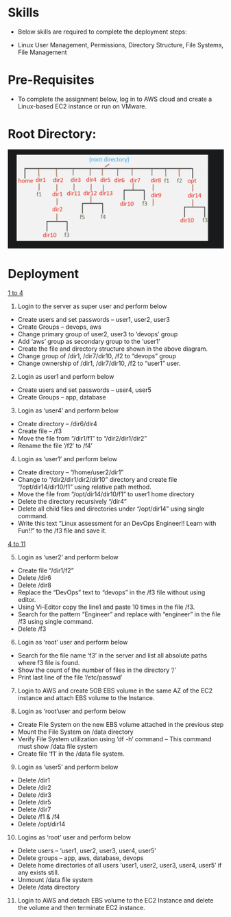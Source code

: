 
# Skills

* Below skills are required to complete the deployment steps:

* Linux User Management, Permissions, Directory Structure, File Systems, File Management

# Pre-Requisites

* To complete the assignment below, log in to AWS cloud and create a Linux-based EC2 instance or run on VMware.

# Root Directory:
![Root Dir](pht/rootdir.png)

# Deployment
[1 to 4](md/1to4.md)

1. Login to the server as super user and perform below
* Create users and set passwords – user1, user2, user3
* Create Groups – devops, aws
* Change primary group of user2, user3 to ‘devops’ group
* Add ‘aws’ group as secondary group to the ‘user1’
* Create the file and directory structure shown in the above diagram.
* Change group of /dir1, /dir7/dir10, /f2 to “devops” group
* Change ownership of /dir1, /dir7/dir10, /f2 to “user1” user.

2. Login as user1 and perform below
* Create users and set passwords – user4, user5
* Create Groups – app, database

3. Login as ‘user4’ and perform below
* Create directory – /dir6/dir4
* Create file – /f3
* Move the file from “/dir1/f1” to “/dir2/dir1/dir2”
* Rename the file ‘/f2′ to /f4’

4. Login as ‘user1’ and perform below
* Create directory – “/home/user2/dir1”
* Change to “/dir2/dir1/dir2/dir10” directory and create file “/opt/dir14/dir10/f1” using relative path method.
* Move the file from “/opt/dir14/dir10/f1” to  user1 home directory
* Delete the directory recursively “/dir4”
* Delete all child files and directories under “/opt/dir14” using single command.
* Write this text “Linux assessment for an DevOps Engineer!! Learn with Fun!!” to the /f3 file and save it.


[4 to 11](md/4to11.md)

5. Login as ‘user2’ and perform below
* Create file “/dir1/f2”
* Delete /dir6
* Delete /dir8
* Replace the “DevOps” text to “devops” in the /f3 file without using  editor.
* Using Vi-Editor copy the line1 and paste 10 times in the file /f3.
* Search for the pattern “Engineer” and replace with “engineer” in the file /f3 using single command.
* Delete /f3

6. Login as ‘root’ user and perform below
* Search for the file name ‘f3’ in the server and list all absolute  paths where f3 file is found.
* Show the count of the number of files in the directory ‘/’
* Print last line of the file ‘/etc/passwd’

7. Login to AWS and create 5GB EBS volume in the same AZ of the EC2 instance and attach EBS volume to the Instance.

8. Login as ‘root’user and perform below
* Create File System on the new EBS volume attached in the previous step
* Mount the File System on /data directory
* Verify File System utilization using ‘df -h’ command – This command must show /data file system
* Create file ‘f1’ in the /data file system.

9. Login as ‘user5’ and perform below
* Delete /dir1
* Delete /dir2
* Delete /dir3
* Delete /dir5
* Delete /dir7
* Delete /f1 & /f4
* Delete /opt/dir14

10. Logins as ‘root’ user and perform below
* Delete users – ‘user1, user2, user3, user4, user5’
* Delete groups – app, aws, database, devops
* Delete home directories  of all users ‘user1, user2, user3, user4, user5’ if any exists still.
* Unmount /data file system
* Delete /data directory

11. Login to AWS and detach EBS volume to the EC2 Instance and delete the volume and then terminate EC2 instance.
